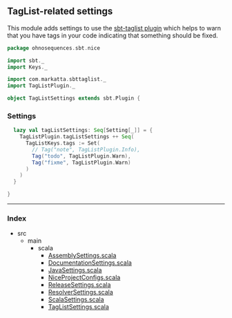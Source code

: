 ## TagList-related settings

This module adds settings to use the [sbt-taglist plugin](https://github.com/johanandren/sbt-taglist)
which helps to warn that you have tags in your code indicating that something should be fixed.


```scala
package ohnosequences.sbt.nice

import sbt._
import Keys._

import com.markatta.sbttaglist._
import TagListPlugin._

object TagListSettings extends sbt.Plugin {
```

### Settings

```scala
  lazy val tagListSettings: Seq[Setting[_]] = {
    TagListPlugin.tagListSettings ++ Seq(
      TagListKeys.tags := Set(
        // Tag("note", TagListPlugin.Info),
        Tag("todo", TagListPlugin.Warn), 
        Tag("fixme", TagListPlugin.Warn)
      )
    )
  }

}

```


------

### Index

+ src
  + main
    + scala
      + [AssemblySettings.scala][main/scala/AssemblySettings.scala]
      + [DocumentationSettings.scala][main/scala/DocumentationSettings.scala]
      + [JavaSettings.scala][main/scala/JavaSettings.scala]
      + [NiceProjectConfigs.scala][main/scala/NiceProjectConfigs.scala]
      + [ReleaseSettings.scala][main/scala/ReleaseSettings.scala]
      + [ResolverSettings.scala][main/scala/ResolverSettings.scala]
      + [ScalaSettings.scala][main/scala/ScalaSettings.scala]
      + [TagListSettings.scala][main/scala/TagListSettings.scala]

[main/scala/AssemblySettings.scala]: AssemblySettings.scala.md
[main/scala/DocumentationSettings.scala]: DocumentationSettings.scala.md
[main/scala/JavaSettings.scala]: JavaSettings.scala.md
[main/scala/NiceProjectConfigs.scala]: NiceProjectConfigs.scala.md
[main/scala/ReleaseSettings.scala]: ReleaseSettings.scala.md
[main/scala/ResolverSettings.scala]: ResolverSettings.scala.md
[main/scala/ScalaSettings.scala]: ScalaSettings.scala.md
[main/scala/TagListSettings.scala]: TagListSettings.scala.md